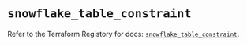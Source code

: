 # `snowflake_table_constraint`

Refer to the Terraform Registory for docs: [`snowflake_table_constraint`](https://www.terraform.io/docs/providers/snowflake/r/table_constraint).
